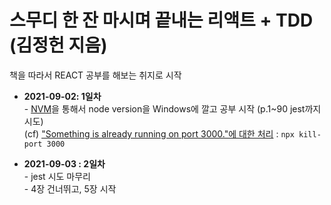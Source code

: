 # 스무디 한 잔 마시며 끝내는 리액트 + TDD (김정헌 지음)

책을 따라서 REACT 공부를 해보는 취지로 시작

* **2021-09-02: 1일차**<br/> - [NVM](https://github.com/nvm-sh/nvm)을 통해서 node version을 Windows에 깔고 공부 시작 (p.1~90 jest까지 시도)<br/>
(cf) ["Something is already running on port 3000."에 대한 처리](https://stackoverflow.com/questions/39322089/node-js-port-3000-already-in-use-but-it-actually-isnt) : ```npx kill-port 3000```

* **2021-09-03 : 2일차**<br/> - jest 시도 마무리<br/> - 4장 건너뛰고, 5장 시작<br/> 

